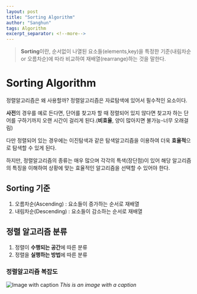 ```yaml
---
layout: post
title: "Sorting Algorithm"
author: "Sanghun"
tags: Algorithm
excerpt_separator: <!--more-->
---
```


> **Sorting**이란, 순서없이 나열된 요소들(elements,key)을 특정한 기준(내림차순 or 오름차순)에 따라 비교하여 재배열(rearrange)하는 것을 말한다.

# Sorting Algorithm

정렬알고리즘은 왜 사용할까?
정렬알고리즘은 자료탐색에 있어서 필수적인 요소이다.

**사전**의 경우를 예로 든다면, 단어를 찾고자 할 때 정렬되어 있지 않다면 찾고자 하는 단어를 구하기까지 오랜 시간이 걸리게 된다.(**비효율**, 양이 많아지면 불가능-너무 오래걸림)

다만 정렬되어 있는 경우에는 이진탐색과 같은 탐색알고리즘을 이용하여 더욱 **효율적**으로 탐색할 수 있게 된다.

하지만, 정렬알고리즘의 종류는 매우 많으며 각각의 특색(장단점)이 있어 해당 알고리즘의 특징을 이해하여 상황에 맞는 효율적인 알고리즘을 선택할 수 있어야 한다.

## Sorting 기준
1. 오름차순(Ascending) : 요소들이 증가하는 순서로 재배열
2. 내림차순(Descending) : 요소들이 감소하는 순서로 재배열



## 정렬 알고리즘 분류

1. 정렬이 **수행되는 공간**에 따른 분류
2. 정렬을 **실행하는 방법**에 따른 분류



### 정렬알고리즘 복잡도

![Image with caption](https://placehold.it/700x400 "Image with caption")
_This is an image with a caption_
